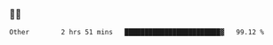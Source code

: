 ### 👨‍💻

<!--START_SECTION:waka-->

```text
Other        2 hrs 51 mins   ████████████████████████▓   99.12 %
```

<!--END_SECTION:waka-->
